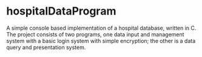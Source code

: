 # hospitalDataProgram
A simple console based implementation of a hospital database, written in C. The project consists of two programs, one data input and management system with a basic login system with simple encryption; the other is a data query and presentation system. 
